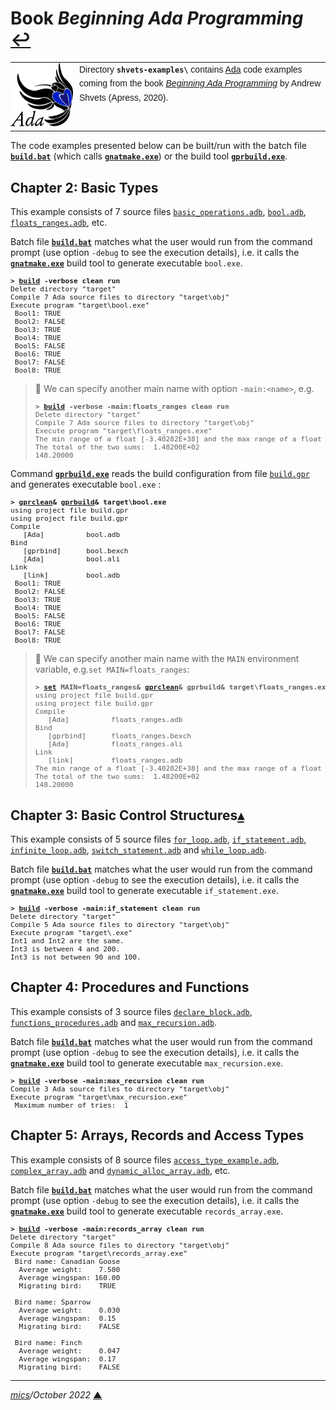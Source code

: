
# <span id="top">Book <i>Beginning Ada Programming</i></span> <span style="size:25%;"><a href="../README.md">↩</a></span>

<table style="font-family:Helvetica,Arial;font-size:14px;line-height:1.6;">
  <tr>
  <td style="border:0;padding:0 10px 0 0;min-width:100px;"><a href="https://www.adacore.com/" rel="external"><img style="border:0;" src="../docs/images/adamascot.png" width="100" alt="Ada project"/></a></td>
  <td style="border:0;padding:0;vertical-align:text-top;">
    Directory <strong><code>shvets-examples\</code></strong> contains <a href="https://www.adacore.com/" rel="external">Ada</a> code examples coming from the book <a href="https://www.apress.com/9781484254271" rel="external"><i>Beginning Ada Programming</i></a> by Andrew Shvets (Apress, 2020).
  </td>
  </tr>
</table>

The code examples presented below can be built/run with the batch file [**`build.bat`**](./ch02/build.bat) (which calls [**`gnatmake.exe`**][gnatmake_cli]) or the build tool [**`gprbuild.exe`**][gprbuild_cli].

## <span id="ch02">Chapter 2: Basic Types</span>

This example consists of 7 source files [`basic_operations.adb`](./ch02/src/main/ada/basic_operations.adb), [`bool.adb`](./ch02/src/main/ada/bool.adb), [`floats_ranges.adb`](./ch02/src/main/ada/floats_ranges.adb), etc.

Batch file [**`build.bat`**](./ch02/build.bat) matches what the user would run from the command prompt (use option `-debug` to see the execution details), i.e. it calls the [**`gnatmake.exe`**][gnatmake_cli] build tool to generate executable `bool.exe`.

<pre style="font-size:80%;">
<b>&gt; <a href="ch02/build.bat">build</a> -verbose clean run</b>
Delete directory "target"
Compile 7 Ada source files to directory "target\obj"
Execute program "target\bool.exe"
 Bool1: TRUE
 Bool2: FALSE
 Bool3: TRUE
 Bool4: TRUE
 Bool5: FALSE
 Bool6: TRUE
 Bool7: FALSE
 Bool8: TRUE
</pre>

> **:mag_right:** We can specify another main name with option `-main:<name>`, e.g.
> <pre style="font-size:80%;">
> <b>&gt; <a href="ch02/build.bat">build</a> -verbose -main:floats_ranges clean run</b>
> Delete directory "target"
> Compile 7 Ada source files to directory "target\obj"
> Execute program "target\floats_ranges.exe"
> The min range of a float [-3.40282E+38] and the max range of a float [ 3.40282E+38].
> The total of the two sums:  1.48200E+02
> 148.20000
> </pre>

Command [**`gprbuild.exe`**][gprbuild_cli] reads the build configuration from file [`build.gpr`](./ch02/build.gpr) and generates executable `bool.exe` :

<pre style="font-size:80%;">
<b>&gt; <a href="https://docs.adacore.com/gprbuild-docs/html/gprbuild_ug/companion_tools.html#cleaning-up-with-gprclean" rel="external">gprclean</a>&amp; <a href="https://docs.adacore.com/gprbuild-docs/html/gprbuild_ug/building_with_gprbuild.html#command-line" rel="external">gprbuild</a>&amp; target\bool.exe</b>
using project file build.gpr
using project file build.gpr
Compile
   [Ada]          bool.adb
Bind
   [gprbind]      bool.bexch
   [Ada]          bool.ali
Link
   [link]         bool.adb
 Bool1: TRUE
 Bool2: FALSE
 Bool3: TRUE
 Bool4: TRUE
 Bool5: FALSE
 Bool6: TRUE
 Bool7: FALSE
 Bool8: TRUE
</pre>

> **:mag_right:** We can specify another main name with the `MAIN` environment variable, e.g.`set MAIN=floats_ranges`:
> <pre style="font-size:80%;">
> <b>&gt; <a href="https://docs.microsoft.com/en-us/windows-server/administration/windows-commands/set_1" rel="external">set</a> MAIN=floats_ranges&amp; <a href="https://docs.adacore.com/gprbuild-docs/html/gprbuild_ug/companion_tools.html#cleaning-up-with-gprclean" rel="external">gprclean</a>&amp; gprbuild&amp; target\floats_ranges.exe&amp; set MAIN=</b>
> using project file build.gpr
> using project file build.gpr
> Compile
>    [Ada]          floats_ranges.adb
> Bind
>    [gprbind]      floats_ranges.bexch
>    [Ada]          floats_ranges.ali
> Link
>    [link]         floats_ranges.adb
> The min range of a float [-3.40282E+38] and the max range of a float [ 3.40282E+38].
> The total of the two sums:  1.48200E+02
> 148.20000
> </pre>

## <span id="ch03">Chapter 3: Basic Control Structures</span>[**&#x25B4;**](#top)

This example consists of 5 source files [`for_loop.adb`](./ch03/src/main/ada/for_loop.adb), [`if_statement.adb`](./ch03/src/main/ada/if_statement.adb), [`infinite_loop.adb`](./ch03/src/main/ada/infinite_loop.adb), [`switch_statement.adb`](./ch03/src/main/ada/switch_statement.adb) and [`while_loop.adb`](./ch03/src/main/ada/while_loop.adb).

Batch file [**`build.bat`**](./ch03/build.bat) matches what the user would run from the command prompt (use option `-debug` to see the execution details), i.e. it calls the [**`gnatmake.exe`**][gnatmake_cli] build tool to generate executable `if_statement.exe`.

<pre style="font-size:80%;">
<b>&gt; <a href="./ch03/build.bat">build</a> -verbose -main:if_statement clean run</b>
Delete directory "target"
Compile 5 Ada source files to directory "target\obj"
Execute program "target\.exe"
Int1 and Int2 are the same.
Int3 is between 4 and 200.
Int3 is not between 90 and 100.
</pre>

## <span id="ch04">Chapter 4: Procedures and Functions</span>

This example consists of 3 source files [`declare_block.adb`](./ch04/src/main/ada/declare_block.adb), [`functions_procedures.adb`](./ch04/src/main/ada/functions_procedures.adb) and [`max_recursion.adb`](./ch04/src/main/ada/max_recursion.adb).

Batch file [**`build.bat`**](./ch04/build.bat) matches what the user would run from the command prompt (use option `-debug` to see the execution details), i.e. it calls the [**`gnatmake.exe`**][gnatmake_cli] build tool to generate executable `max_recursion.exe`.

<pre style="font-size:80%;">
<b>&gt; <a href="./ch04/build.bat">build</a> -verbose -main:max_recursion clean run</b>
Compile 3 Ada source files to directory "target\obj"
Execute program "target\max_recursion.exe"
 Maximum number of tries:  1
</pre>

## <span id="ch05">Chapter 5: Arrays, Records and Access Types</span>

This example consists of 8 source files [`access_type_example.adb`](./ch05/src/main/ada/access_type_example.adb), [`complex_array.adb`](./ch05/src/main/ada/complex_array.adb) and [`dynamic_alloc_array.adb`](./ch05/src/main/ada/dynamic_alloc_array.adb), etc.

Batch file [**`build.bat`**](./ch05/build.bat) matches what the user would run from the command prompt (use option `-debug` to see the execution details), i.e. it calls the [**`gnatmake.exe`**][gnatmake_cli] build tool to generate executable `records_array.exe`.

<pre style="font-size:80%;">
<b>&gt; <a href="./ch05/build.bat">build</a> -verbose -main:records_array clean run</b>
Delete directory "target"
Compile 8 Ada source files to directory "target\obj"
Execute program "target\records_array.exe"
 Bird name: Canadian Goose
  Average weight:    7.500
  Average wingspan: 160.00
  Migrating bird:    TRUE

 Bird name: Sparrow
  Average weight:    0.030
  Average wingspan:  0.15
  Migrating bird:    FALSE

 Bird name: Finch
  Average weight:    0.047
  Average wingspan:  0.17
  Migrating bird:    FALSE
</pre>

<!--
## <span id="footnotes">Footnotes</span>

<span id="footnote_01">[1]</span> ***GNAT Project Files*** [↩](#anchor_01)

<dl><dd>
</dd></dl>
-->

***

*[mics](https://lampwww.epfl.ch/~michelou/)/October 2022* [**&#9650;**](#top)
<span id="bottom">&nbsp;</span>

<!-- link refs -->

[gnatmake_cli]: https://docs.adacore.com/gnat_ugn-docs/html/gnat_ugn/gnat_ugn/building_executable_programs_with_gnat.html#the-gnat-make-program-gnatmake
[gprbuild_cli]: https://docs.adacore.com/gprbuild-docs/html/gprbuild_ug/building_with_gprbuild.html#command-line
